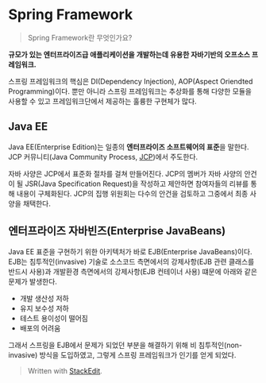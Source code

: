 # Spring Framework

> Spring Framework란 무엇인가요?

**규모가 있는 엔터프라이즈급 애플리케이션을 개발하는데 유용한 자바기반의 오프소스 프레임워크.** 

스프링 프레임워크의 핵심은 DI(Dependency Injection), AOP(Aspect Oriendted Programming)이다. 뿐만 아니라 스프링 프레임워크는 추상화를 통해 다양한 모듈을 사용할 수 있고 프레임워크단에서 제공하는 훌륭한 구현체가 많다.

## Java EE

Java EE(Enterprise Edition)는 일종의 **엔터프라이즈 소프트웨어의 표준**을 말한다. JCP 커뮤니티(Java Community Process, [JCP](https://www.jcp.org/))에서 주도한다. 

자바 사양은 JCP에서 표준화 절차를 걸쳐 만들어진다. JCP의 멤버가 자바 사양의 안건이 될 JSR(Java Specification Request)을 작성하고 제안하면 참여자들의 리뷰를 통해 내용이 구체화된다. JCP의 집행 위원회는 다수의 안건을 검토하고 그중에서 최종 사양을 채택한다. 






## 엔터프라이즈 자바빈즈(Enterprise JavaBeans) 

Java EE 표준을 구현하기 위한 아키텍처가 바로 EJB(Enterprise JavaBeans)이다.
EJB는 침투적인(invasive) 기술로 소스코드 측면에서의 강제사항(EJB 관련 클래스를 반드시 사용)과 개발환경 측면에서의 강제사항(EJB 컨테이너 사용) 떄문에 아래와 같은 문제가 발생한다.

-   개발 생산성 저하
-   유지 보수성 저하
-   테스트 용이성이 떨어짐
-   배포의 어려움

그래서 스프링을 EJB에서 문제가 되었던 부분을 해결하기 위해 비 침투적인(non-invasive) 방식을 도입하였고, 그렇게 스프링 프레임워크가 인기를 얻게 되었다.



 





















> Written with [StackEdit](https://stackedit.io/).
<!--stackedit_data:
eyJoaXN0b3J5IjpbMTcyMzY3MDcwMSwzNzI1NzEzMDcsMTI4Nz
kyMDMzNiwtMjEzMDQyMDEyNywtOTcyNjI5NThdfQ==
-->